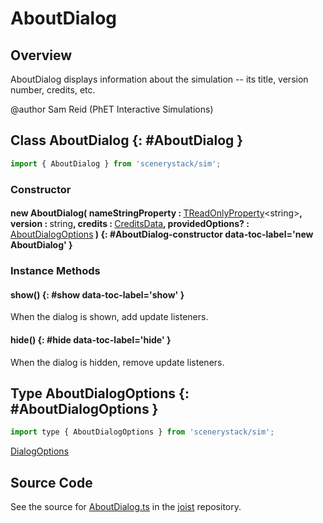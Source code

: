 # AboutDialog

## Overview

AboutDialog displays information about the simulation -- its title, version number, credits, etc.

@author Sam Reid (PhET Interactive Simulations)

## Class AboutDialog {: #AboutDialog }


```js
import { AboutDialog } from 'scenerystack/sim';
```
### Constructor

#### new AboutDialog( nameStringProperty : <span style="font-weight: 400;">[TReadOnlyProperty](../axon/TReadOnlyProperty.md)&lt;<span style="color: hsla(calc(var(--md-hue) + 180deg),80%,40%,1);">string</span>&gt;</span>, version : <span style="font-weight: 400;"><span style="color: hsla(calc(var(--md-hue) + 180deg),80%,40%,1);">string</span></span>, credits : <span style="font-weight: 400;">[CreditsData](../joist/CreditsNode.md#CreditsData)</span>, providedOptions? : <span style="font-weight: 400;">[AboutDialogOptions](../sim/AboutDialog.md#AboutDialogOptions)</span> ) {: #AboutDialog-constructor data-toc-label='new AboutDialog' }

### Instance Methods

#### show() {: #show data-toc-label='show' }

When the dialog is shown, add update listeners.

#### hide() {: #hide data-toc-label='hide' }

When the dialog is hidden, remove update listeners.



## Type AboutDialogOptions {: #AboutDialogOptions }


```js
import type { AboutDialogOptions } from 'scenerystack/sim';
```


[DialogOptions](../sim/Dialog.md#DialogOptions)



## Source Code

See the source for [AboutDialog.ts](https://github.com/phetsims/joist/blob/main/js/AboutDialog.ts) in the [joist](https://github.com/phetsims/joist) repository.
